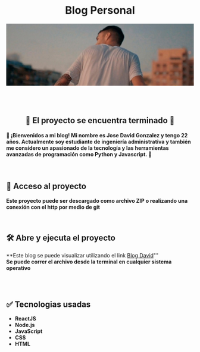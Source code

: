 <h1 align="center"> Blog Personal </h1>

<p align="center">
  <img src="./src/assets/fondo.png" alt="Sublime's custom image"/>
</p>

<br>
<br>
<h2 align="center">🏁 El proyecto se encuentra terminado 🏁 </h2>

<h4> 🔨 ¡Bienvenidos a mi blog! Mi nombre es Jose David Gonzalez y tengo 22 años. Actualmente soy estudiante de ingeniería administrativa y también me considero un apasionado de la tecnología y las herramientas avanzadas de programación como Python y Javascript. 🔨 </h4>

<br>

## 📁 Acceso al proyecto

**Este proyecto puede ser descargado como archivo ZIP o realizando una conexión con el http por medio de git**

<br>

## 🛠️ Abre y ejecuta el proyecto

**Este blog se puede visualizar utilizando el link [Blog David](https://master--zesty-crumble-ba8d05.netlify.app/)"" <br>
**Se puede correr el archivo desde la terminal en cualquier sistema operativo**

<br>
<br>

## ✅ Tecnologias usadas

- **ReactJS**<br>
- **Node.js**<br>
- **JavaScript**<br>
- **CSS**<br>
- **HTML**<br>
<br>
